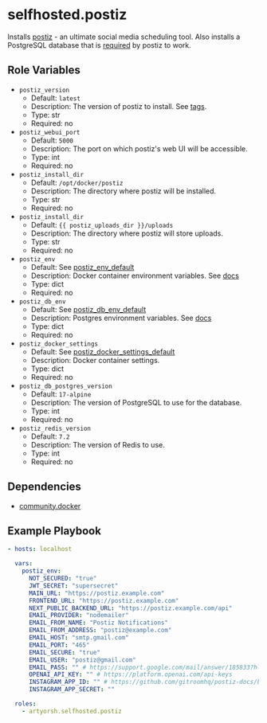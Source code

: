 # selfhosted.postiz

Installs [postiz](https://postiz.com) - an ultimate social media scheduling tool.
Also installs a PostgreSQL database that is [required](https://docs.postiz.com/installation/docker-compose#docker-compose) by postiz to work.

## Role Variables

- `postiz_version`
  - Default: `latest`
  - Description: The version of postiz to install. See [tags](https://github.com/gitroomhq/postiz-app/pkgs/container/postiz-app).
  - Type: str
  - Required: no
- `postiz_webui_port`
  - Default: `5000`
  - Description: The port on which postiz's web UI will be accessible.
  - Type: int
  - Required: no
- `postiz_install_dir`
  - Default: `/opt/docker/postiz`
  - Description: The directory where postiz will be installed.
  - Type: str
  - Required: no
- `postiz_install_dir`
  - Default: `{{ postiz_uploads_dir }}/uploads`
  - Description: The directory where postiz will store uploads.
  - Type: str
  - Required: no
- `postiz_env`
  - Default: See [postiz_env_default](./vars/main.yml)
  - Description: Docker container environment variables. See [docs](https://docs.postiz.com/installation/docker-compose#docker-compose)
  - Type: dict
  - Required: no
- `postiz_db_env`
  - Default: See [postiz_db_env_default](./vars/main.yml)
  - Description: Postgres environment variables. See [docs](https://docs.postiz.com/installation/docker-compose#docker-compose)
  - Type: dict
  - Required: no
- `postiz_docker_settings`
  - Default: See [postiz_docker_settings_default](./vars/main.yml)
  - Description: Docker container settings.
  - Type: dict
  - Required: no
- `postiz_db_postgres_version`
  - Default: `17-alpine`
  - Description: The version of PostgreSQL to use for the database.
  - Type: int
  - Required: no
- `postiz_redis_version`
  - Default: `7.2`
  - Description: The version of Redis to use.
  - Type: int
  - Required: no
  
## Dependencies

- [community.docker](https://docs.ansible.com/ansible/latest/collections/community/docker/index.html)

## Example Playbook

```yaml
- hosts: localhost

  vars:
    postiz_env:
      NOT_SECURED: "true"
      JWT_SECRET: "supersecret"
      MAIN_URL: "https://postiz.example.com"
      FRONTEND_URL: "https://postiz.example.com"
      NEXT_PUBLIC_BACKEND_URL: "https://postiz.example.com/api"
      EMAIL_PROVIDER: "nodemailer"
      EMAIL_FROM_NAME: "Postiz Notifications"
      EMAIL_FROM_ADDRESS: "postiz@example.com"
      EMAIL_HOST: "smtp.gmail.com"
      EMAIL_PORT: "465"
      EMAIL_SECURE: "true"
      EMAIL_USER: "postiz@gmail.com"
      EMAIL_PASS: "" # https://support.google.com/mail/answer/185833?hl=en
      OPENAI_API_KEY: "" # https://platform.openai.com/api-keys
      INSTAGRAM_APP_ID: "" # https://github.com/gitroomhq/postiz-docs/blob/main/pages/providers/instagram.mdx
      INSTAGRAM_APP_SECRET: ""

  roles:
    - artyorsh.selfhosted.postiz
```
